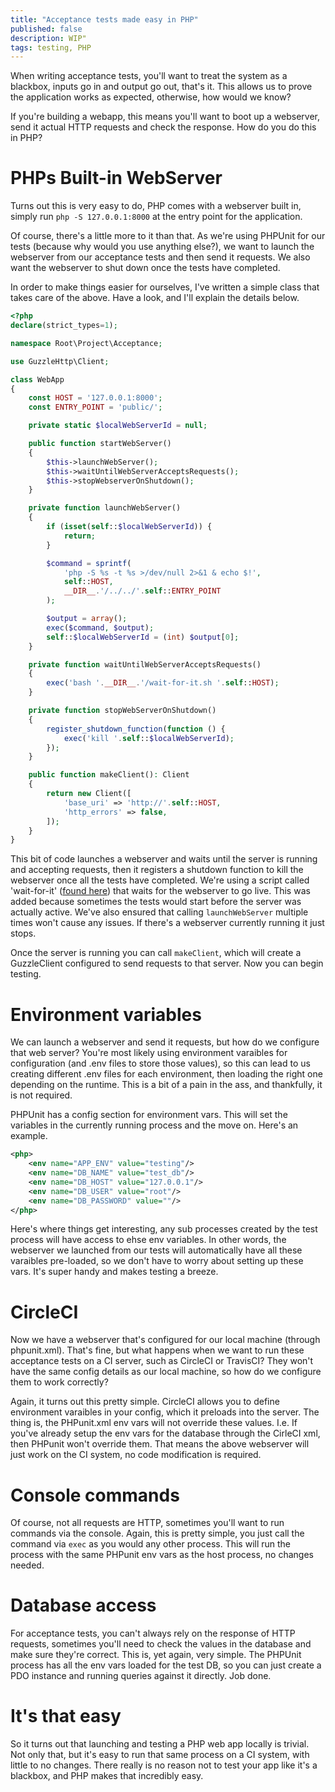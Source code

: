 ```yaml
---
title: "Acceptance tests made easy in PHP"
published: false
description: WIP"
tags: testing, PHP
---
```


When writing acceptance tests, you'll want to treat the system as a blackbox, inputs go in and output go out, that's it. This allows us to prove the application works as expected, otherwise, how would we know?

If you're building a webapp, this means you'll want to boot up a webserver, send it actual HTTP requests and check the response. How do you do this in PHP?

# PHPs Built-in WebServer
Turns out this is very easy to do, PHP comes with a webserver built in, simply run `php -S 127.0.0.1:8000` at the entry point for the application.

Of course, there's a little more to it than that. As we're using PHPUnit for our tests (because why would you use anything else?), we want to launch the webserver from our acceptance tests and then send it requests. We also want the webserver to shut down once the tests have completed. 

In order to make things easier for ourselves, I've written a simple class that takes care of the above. Have a look, and I'll explain the details below.

```php
<?php
declare(strict_types=1);

namespace Root\Project\Acceptance;

use GuzzleHttp\Client;

class WebApp
{
    const HOST = '127.0.0.1:8000';
    const ENTRY_POINT = 'public/';

    private static $localWebServerId = null;

    public function startWebServer()
    {
        $this->launchWebServer();
        $this->waitUntilWebServerAcceptsRequests();
        $this->stopWebserverOnShutdown();
    }

    private function launchWebServer()
    {
        if (isset(self::$localWebServerId)) {
            return;
        }

        $command = sprintf(
            'php -S %s -t %s >/dev/null 2>&1 & echo $!',
            self::HOST,
            __DIR__.'/../../'.self::ENTRY_POINT
        );

        $output = array();
        exec($command, $output);
        self::$localWebServerId = (int) $output[0];
    }

    private function waitUntilWebServerAcceptsRequests()
    {
        exec('bash '.__DIR__.'/wait-for-it.sh '.self::HOST);
    }

    private function stopWebServerOnShutdown()
    {
        register_shutdown_function(function () {
            exec('kill '.self::$localWebServerId);
        });
    }

    public function makeClient(): Client
    {
        return new Client([
            'base_uri' => 'http://'.self::HOST,
            'http_errors' => false,
        ]);
    }
}
```
This bit of code launches a webserver and waits until the server is running and accepting requests, then it registers a shutdown function to kill the webserver once all the tests have completed. We're using a script called 'wait-for-it' ([found here](https://github.com/vishnubob/wait-for-it)) that waits for the webserver to go live. This was added because sometimes the tests would start before the server was actually active. We've also ensured that calling `launchWebServer` multiple times won't cause any issues. If there's a webserver currently running it just stops.

Once the server is running you can call `makeClient`, which will create a GuzzleClient configured to send requests to that server. Now you can begin testing.

# Environment variables
We can launch a webserver and send it requests, but how do we configure that web server? You're most likely using environment varaibles for configuration (and .env files to store those values), so this can lead to us creating different .env files for each environment, then loading the right one depending on the runtime. This is a bit of a pain in the ass, and thankfully, it is not required.

PHPUnit has a config section for environment vars. This will set the variables in the currently running process and the move on. Here's an example.

```xml
<php>
    <env name="APP_ENV" value="testing"/>
    <env name="DB_NAME" value="test_db"/>
    <env name="DB_HOST" value="127.0.0.1"/>
    <env name="DB_USER" value="root"/>
    <env name="DB_PASSWORD" value=""/>
</php>
```

Here's where things get interesting, any sub processes created by the test process will have access to ehse env variables. In other words, the webserver we launched from our tests will automatically have all these varaibles pre-loaded, so we don't have to worry about setting up these vars. It's super handy and makes testing a breeze.

# CircleCI
Now we have a webserver that's configured for our local machine (through phpunit.xml). That's fine, but what happens when we want to run these acceptance tests on a CI server, such as CircleCI or TravisCI? They won't have the same config details as our local machine, so how do we configure them to work correctly?

Again, it turns out this pretty simple. CircleCI allows you to define environment varaibles in your config, which it preloads into the server. The thing is, the PHPunit.xml env vars will not override these values. I.e. If you've already setup the env vars for the database through the CirleCI xml, then PHPunit won't override them. That means the above webserver will just work on the CI system, no code modification is required.

# Console commands
Of course, not all requests are HTTP, sometimes you'll want to run commands via the console. Again, this is pretty simple, you just call the command via `exec` as you would any other process. This will run the process with the same PHPunit env vars as the host process, no changes needed.

# Database access
For acceptance tests, you can't always rely on the response of HTTP requests, sometimes you'll need to check the values in the database and make sure they're correct. This is, yet again, very simple. The PHPUnit process has all the env vars loaded for the test DB, so you can just create a PDO instance and running queries against it directly. Job done.

# It's that easy
So it turns out that launching and testing a PHP web app locally is trivial. Not only that, but it's easy to run that same process on a CI system, with little to no changes. There really is no reason not to test your app like it's a blackbox, and PHP makes that incredibly easy.